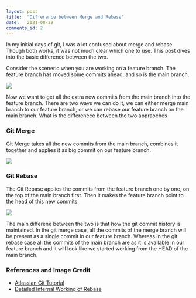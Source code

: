 ```yaml
---
layout: post
title:  "Difference between Merge and Rebase"
date:   2021-08-29
comments_id: 2
---
```


In my initial days of git, I was a lot confused about merge and rebase. Though both works, it was not much clear which one to use. This post dives into the basic difference between the two.

<!--more-->

Consider the scenerio when you are working on a feature branch. The feature branch has moved some commits ahead, and so is the main branch. 

<img src="https://wac-cdn.atlassian.com/dam/jcr:1523084b-d05a-4f5a-bd1a-01866ec09ca3/01%20A%20forked%20commit%20history.svg?cdnVersion=1781">

Now we want to get all the extra new commits from the main branch into the feature branch. There are two ways we can do it, we can either merge main branch to our feature branch, or we can rebase our feature branch on the main branch.  What is the differenece between the two appraoches

### Git Merge
Git Merge takes all the new commits from the main branch, combines it together and applies it as big commit on our feature branch.

<img src="https://wac-cdn.atlassian.com/dam/jcr:4639eeb8-e417-434a-a3f8-a972277fc66a/02%20Merging%20main%20into%20the%20feature%20branh.svg?cdnVersion=1781">

### Git Rebase

The Git Rebase applies the commits from the feature branch one by one, on the top of the main branch first. Then it makes the feature branch point to the head of this new commits.

<img src="https://wac-cdn.atlassian.com/dam/jcr:3bafddf5-fd55-4320-9310-3d28f4fca3af/03%20Rebasing%20the%20feature%20branch%20into%20main.svg?cdnVersion=1781">

The main differene between the two is that how the git commit history is maintained. In the git merge case, all the commits of the merge branch will be present as a single commit in our feature branch. Whereas in the git rebase case all the commits of the main branch are as it is available in our feature branch and it will look like we started working from the HEAD of the main branch. 

### References and Image Credit
* [Atlassian Git Tutorial](https://www.atlassian.com/git/tutorials/merging-vs-rebasing)
* [Detailed Internal Working of Rebase](https://stackoverflow.com/questions/65225055/how-does-git-rebase-work-under-the-hood)


